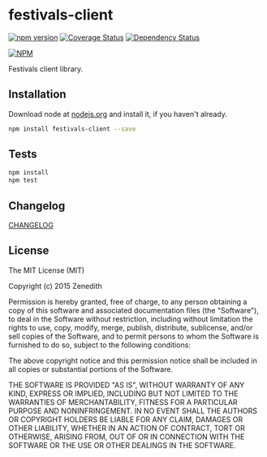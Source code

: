 # festivals-client

[![npm version](https://badge.fury.io/js/festivals-client.svg)](http://badge.fury.io/js/festivals-client)
[![Coverage Status](https://coveralls.io/repos/festivals-platform/npm-festivals-client/badge.svg?branch=master)](https://coveralls.io/r/festivals-platform/npm-festivals-client?branch=master)
[![Dependency Status](https://david-dm.org/festivals-platform/npm-festivals-client.svg)](https://david-dm.org/festivals-platform/npm-festivals-client)

[![NPM](https://nodei.co/npm/festivals-client.png)](https://nodei.co/npm/festivals-client/)

Festivals client library.

## Installation

Download node at [nodejs.org](http://nodejs.org) and install it, if you haven't already.

```sh
npm install festivals-client --save
```


## Tests

```sh
npm install
npm test
```

## Changelog

[CHANGELOG](CHANGELOG.md)


## License
The MIT License (MIT)

Copyright (c) 2015 Zenedith

Permission is hereby granted, free of charge, to any person obtaining a copy
of this software and associated documentation files (the "Software"), to deal
in the Software without restriction, including without limitation the rights
to use, copy, modify, merge, publish, distribute, sublicense, and/or sell
copies of the Software, and to permit persons to whom the Software is
furnished to do so, subject to the following conditions:

The above copyright notice and this permission notice shall be included in all
copies or substantial portions of the Software.

THE SOFTWARE IS PROVIDED "AS IS", WITHOUT WARRANTY OF ANY KIND, EXPRESS OR
IMPLIED, INCLUDING BUT NOT LIMITED TO THE WARRANTIES OF MERCHANTABILITY,
FITNESS FOR A PARTICULAR PURPOSE AND NONINFRINGEMENT. IN NO EVENT SHALL THE
AUTHORS OR COPYRIGHT HOLDERS BE LIABLE FOR ANY CLAIM, DAMAGES OR OTHER
LIABILITY, WHETHER IN AN ACTION OF CONTRACT, TORT OR OTHERWISE, ARISING FROM,
OUT OF OR IN CONNECTION WITH THE SOFTWARE OR THE USE OR OTHER DEALINGS IN THE
SOFTWARE.